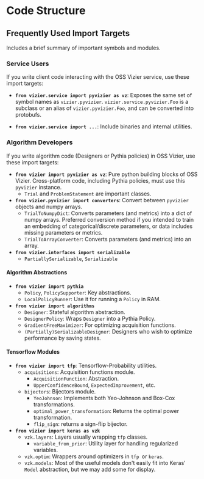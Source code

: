 # Code Structure <a name="code_structure"></a>

## Frequently Used Import Targets <a name="freq_import_targets"></a>

Includes a brief summary of important symbols and modules.

### Service Users <a name="service_users"></a>

If you write client code interacting with the OSS Vizier service, use these
import targets:

* **`from vizier.service import pyvizier as vz`**: Exposes the same set of symbol names as `vizier.pyvizier`. `vizier.service.pyvizier.Foo` is a subclass or an alias of `vizier.pyvizier.Foo`, and can be converted into protobufs.
<!-- TODO(b/226560768): Update this entry after the clean up -->
* **`from vizier.service import ...`**: Include binaries and internal utilities.

### Algorithm Developers

If you write algorithm code (Designers or Pythia policies) in OSS Vizier, use
these import targets:

* **`from vizier import pyvizier as vz`**: Pure python building blocks of OSS Vizier. Cross-platform code, including Pythia policies, must use this `pyvizier` instance.
  * `Trial` and `ProblemStatement` are important classes.
* **`from vizier.pyvizier import converters`**: Convert between `pyvizier` objects and numpy arrays.
  * `TrialToNumpyDict`: Converts parameters (and metrics) into a dict of numpy arrays. Preferred conversion method if you intended to train an embedding of categorical/discrete parameters, or data includes missing parameters or metrics.
  * `TrialToArrayConverter`: Converts parameters (and metrics) into an array.
* **`from vizier.interfaces import serializable`**
  * `PartiallySerializable`, `Serializable`

#### Algorithm Abstractions

* **`from vizier import pythia`**
  * `Policy`, `PolicySupporter`: Key abstractions.
  * `LocalPolicyRunner`: Use it for running a `Policy` in RAM.
* **`from vizier import algorithms`**
  * `Designer`: Stateful algorithm abstraction.
  * `DesignerPolicy`: Wraps `Designer` into a Pythia Policy.
  * `GradientFreeMaximizer`: For optimizing acquisition functions.
  * `(Partially)SerializableDesigner`: Designers who wish to optimize performance by saving states.

#### Tensorflow Modules

* **`from vizier import tfp`**: Tensorflow-Probability utilities.
  * `acquisitions`: Acquisition functions module.
     * `AcquisitionFunction`: Abstraction.
     * `UpperConfidenceBound`, `ExpectedImprovement`, etc.
  * `bijectors`: Bijectors module.
    * `YeoJohnson`: Implements both Yeo-Johnson and Box-Cox transformations.
    * `optimal_power_transformation`: Returns the optimal power transformation.
    * `flip_sign`: returns a sign-flip bijector.
* **`from vizier import keras as vzk`**
  * `vzk.layers`: Layers usually wrapping `tfp` classes.
      * `variable_from_prior`: Utility layer for handling regularized variables.
  * `vzk.optim`: Wrappers around optimizers in `tfp `or `keras`.
  * `vzk.models`: Most of the useful models don't easily fit into Keras' `Model` abstraction, but we may add some for display.
